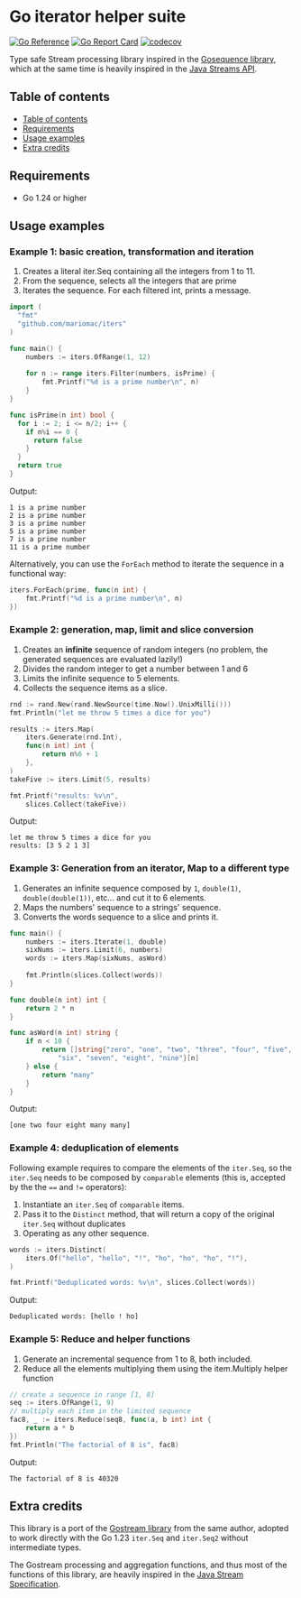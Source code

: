 # Go iterator helper suite

[![Go Reference](https://pkg.go.dev/badge/github.com/mariomac/iters.svg)](https://pkg.go.dev/github.com/mariomac/iters)
[![Go Report Card](https://goreportcard.com/badge/github.com/mariomac/iters)](https://goreportcard.com/report/github.com/mariomac/iters)
[![codecov](https://codecov.io/github/mariomac/iters/graph/badge.svg?token=D3C6Y3OCXZ)](https://codecov.io/github/mariomac/iters)

Type safe Stream processing library inspired in the
[Gosequence library](https://github.com/mariomac/gosequence), which at the same time is heavily inspired in
the [Java Streams API](https://docs.oracle.com/javase/8/docs/api/java/util/sequence/Stream.html).

## Table of contents

* [Table of contents](#table-of-contents)
* [Requirements](#requirements)
* [Usage examples](#usage-examples)
* [Extra credits](#extra-credits)

## Requirements

* Go 1.24 or higher

## Usage examples

### Example 1: basic creation, transformation and iteration

1. Creates a literal iter.Seq containing all the integers from 1 to 11.
2. From the sequence, selects all the integers that are prime
3. Iterates the sequence. For each filtered int, prints a message.

```go
import (
  "fmt"
  "github.com/mariomac/iters"
)

func main() {
    numbers := iters.OfRange(1, 12)
    
    for n := range iters.Filter(numbers, isPrime) {
        fmt.Printf("%d is a prime number\n", n)
    }
}

func isPrime(n int) bool {
  for i := 2; i <= n/2; i++ {
    if n%i == 0 {
      return false
    }
  }
  return true
}
```

Output: 
```
1 is a prime number
2 is a prime number
3 is a prime number
5 is a prime number
7 is a prime number
11 is a prime number
```

Alternatively, you can use the `ForEach` method to iterate the sequence in a functional way:

```go
iters.ForEach(prime, func(n int) {
    fmt.Printf("%d is a prime number\n", n)
})
```

### Example 2: generation, map, limit and slice conversion

1. Creates an **infinite** sequence of random integers (no problem, the generated sequences are evaluated lazily!)
2. Divides the random integer to get a number between 1 and 6
3. Limits the infinite sequence to 5 elements.
4. Collects the sequence items as a slice.

```go
rnd := rand.New(rand.NewSource(time.Now().UnixMilli()))
fmt.Println("let me throw 5 times a dice for you")

results := iters.Map(
    iters.Generate(rnd.Int),
    func(n int) int {
        return n%6 + 1
    },
)
takeFive := iters.Limit(5, results)

fmt.Printf("results: %v\n",
	slices.Collect(takeFive))
```

Output:
```
let me throw 5 times a dice for you
results: [3 5 2 1 3]
```

### Example 3: Generation from an iterator, Map to a different type

1. Generates an infinite sequence composed by `1`, `double(1)`, `double(double(1))`, etc...
   and cut it to 6 elements.
2. Maps the numbers' sequence to a strings' sequence.
3. Converts the words sequence to a slice and prints it.


```go
func main() {
    numbers := iters.Iterate(1, double)
    sixNums := iters.Limit(6, numbers)
    words := iters.Map(sixNums, asWord)
    
    fmt.Println(slices.Collect(words))
}

func double(n int) int {
    return 2 * n
}

func asWord(n int) string {
    if n < 10 {
        return []string{"zero", "one", "two", "three", "four", "five",
            "six", "seven", "eight", "nine"}[n]
    } else {
        return "many"
    }
}
```

Output:
```
[one two four eight many many]
```

### Example 4: deduplication of elements

Following example requires to compare the elements of the `iter.Seq`, so the `iter.Seq` needs to be
composed by `comparable` elements (this is, accepted by the the `==` and `!=` operators):

1. Instantiate an `iter.Seq` of `comparable` items.
2. Pass it to the `Distinct` method, that will return a copy of the original `iter.Seq` without
   duplicates
3. Operating as any other sequence.

```go
words := iters.Distinct(
    iters.Of("hello", "hello", "!", "ho", "ho", "ho", "!"),
)

fmt.Printf("Deduplicated words: %v\n", slices.Collect(words))
```

Output:

```
Deduplicated words: [hello ! ho]
```

### Example 5: Reduce and helper functions

1. Generate an incremental sequence from 1 to 8, both included.
2. Reduce all the elements multiplying them using the item.Multiply helper function

```go
// create a sequence in range [1, 8]
seq := iters.OfRange(1, 9)
// multiply each item in the limited sequence
fac8, _ := iters.Reduce(seq8, func(a, b int) int {
    return a * b
})
fmt.Println("The factorial of 8 is", fac8)
```

Output: 

```
The factorial of 8 is 40320
```

## Extra credits

This library is a port of the [Gostream library](https://github.com/mariomac/gostream) from the same
author, adopted to work directly with the Go 1.23 `iter.Seq` and `iter.Seq2` without
intermediate types.

The Gostream processing and aggregation functions, and thus most of the functions of this library,
are heavily inspired in the
[Java Stream Specification](https://docs.oracle.com/javase/8/docs/api/java/util/sequence/Stream.html).


